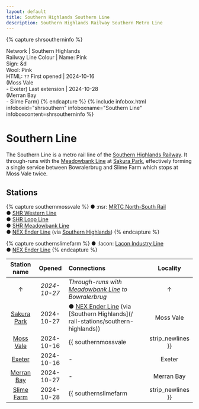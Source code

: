 ```yaml
---
layout: default
title: Southern Highlands Southern Line
description: Southern Highlands Railway Southern Metro Line
---
```


{% capture shrsoutherninfo %}

Network | Southern Highlands<br/>Railway
Line Colour | Name: Pink<br/>Sign: &d<br/>Wool: Pink<br/>HTML: `??`
First opened | 2024-10-16<br/>(Moss Vale<br/>- Exeter)
Last extension | 2024-10-28<br/>(Merran Bay<br/>- Slime Farm)
{% endcapture %}
{%
  include infobox.html
  infoboxid="shrsouthern"
  infoboxname="Southern Line"
  infoboxcontent=shrsoutherninfo
%}

# Southern Line

The Southern Line is a metro rail line of the [Southern Highlands Railway](/rail-networks/shr).
It through-runs with the [Meadowbank Line](/rail-lines/shr-meadowbank-line) at
[Sakura Park](/rail-stations/sakura-park), effectively forming a single service
between Bowralerbrug and Slime Farm which stops at Moss Vale twice.

## Stations

{% capture southernmossvale %}
● :nsr: [MRTC North-South Rail](/rail-lines/mrtc-north-south-rail-line)<br/>
● [SHR Western Line](/rail-lines/shr-western-line)<br/>
● [SHR Loop Line](/rail-lines/shr-loop-line)<br/>
● [SHR Meadowbank Line](/rail-lines/shr-meadowbank-line)<br/>
● [NEX Ender Line](/rail-lines/nex-ender-line) (via [Southern Highlands](/rail-stations/southern-highlands))
{% endcapture %}

{% capture southernslimefarm %}
● :lacon: [Lacon Industry Line](/rail-lines/lcn-industry-line)<br/>
● [NEX Ender Line](/rail-lines/nex-ender-line)
{% endcapture %}

| Station name | Opened | Connections | Locality |
|:---:|:---:|:---|:---:|
| ↑ | *2024-10-27* | *Through-runs with [Meadowbank Line](/rail-lines/shr-meadowbank-line) to Bowralerbrug* | ↑ |
| [Sakura Park](/rail-stations/sakura-park) | 2024-10-27 | ● [NEX Ender Line](/rail-lines/nex-ender-line) (via [Southern Highlands](/ rail-stations/southern-highlands)) | Moss Vale |
| [Moss Vale](/rail-stations/moss-vale) | 2024-10-16 | {{ southernmossvale | strip_newlines }} | Moss Vale |
| [Exeter](/rail-stations/exeter) | 2024-10-16 | - | Exeter |
| [Merran Bay](/rail-stations/merran-bay) | 2024-10-27 | - | Merran Bay |
| [Slime Farm](/rail-stations/slime-farm) | 2024-10-28 | {{ southernslimefarm | strip_newlines }} | Slime Farm |
